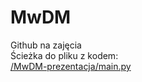 # MwDM
Github na zajęcia <br>
Ścieżka do pliku z kodem:<br>
<a href="https://github.com/Abbacchio331/MwDM/blob/main/MwDM-prezentacja/main.py">/MwDM-prezentacja/main.py</a>
